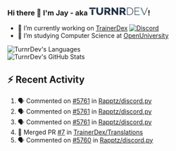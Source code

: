 ### Hi there 👋 I'm Jay - aka <img src="https://raw.githubusercontent.com/TurnrDev/TurnrDev/master/Logo/SVG/TurnrDev_Logo_Dark%20Blue%20%26%20Teal.svg" alt="TurnrDev" height="17.5px">!

- 🔭 I’m currently working on [TrainerDex](https://www.github.com/TrainerDex) [![Discord](https://discordapp.com/api/v6/guilds/364313717720219651/widget.png?style=shield)](http://discord.trainerdex.co.uk/)
- 🤔 I’m studying Computer Science at [OpenUniversity](http://www.open.ac.uk/courses/computing-it/degrees/bsc-computing-it-software-q62-soft)

![TurnrDev's Languages](https://github-readme-stats.vercel.app/api/top-langs/?username=TurnrDev&layout=compact&hide_border=true&title_color=1fa6aa&text_color=233247)
<br>
![TurnrDev's GitHub Stats](https://github-readme-stats.vercel.app/api?username=TurnrDev&show_icons=true&hide_border=true&count_private=true&include_all_commits=true&icon_color=1fa6aa&title_color=1fa6aa&text_color=233247)
<br>

## :zap: Recent Activity

<!--START_SECTION:activity-->
1. 🗣 Commented on [#5761](https://github.com//Rapptz/discord.py/issues/5761) in [Rapptz/discord.py](https://github.com//Rapptz/discord.py)
2. 🗣 Commented on [#5761](https://github.com//Rapptz/discord.py/issues/5761) in [Rapptz/discord.py](https://github.com//Rapptz/discord.py)
3. 🗣 Commented on [#5761](https://github.com//Rapptz/discord.py/issues/5761) in [Rapptz/discord.py](https://github.com//Rapptz/discord.py)
4. 🎉 Merged PR [#7](https://github.com//TrainerDex/Translations/pull/7) in [TrainerDex/Translations](https://github.com//TrainerDex/Translations)
5. 🗣 Commented on [#5760](https://github.com//Rapptz/discord.py/issues/5760) in [Rapptz/discord.py](https://github.com//Rapptz/discord.py)
<!--END_SECTION:activity-->
